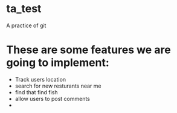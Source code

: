 # ta_test
A practice of git


# These are some features we are going to implement:

- Track users location
- search for new resturants near me
- find that find fish
- allow users to post comments
- 
